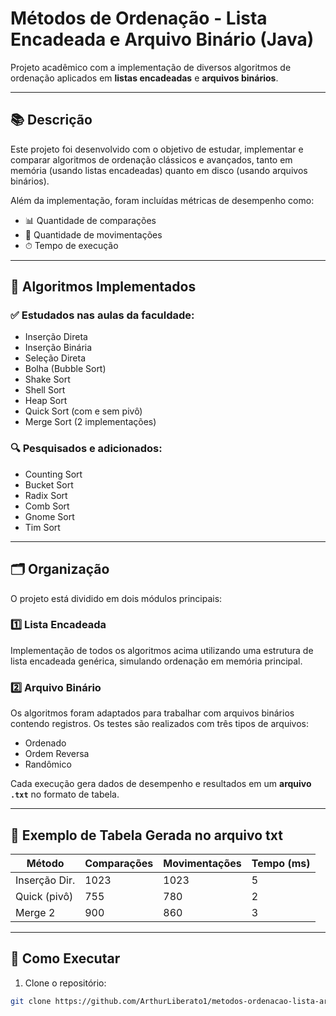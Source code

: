 # Métodos de Ordenação - Lista Encadeada e Arquivo Binário (Java)

Projeto acadêmico com a implementação de diversos algoritmos de ordenação aplicados em **listas encadeadas** e **arquivos binários**.

---

## 📚 Descrição

Este projeto foi desenvolvido com o objetivo de estudar, implementar e comparar algoritmos de ordenação clássicos e avançados, tanto em memória (usando listas encadeadas) quanto em disco (usando arquivos binários).

Além da implementação, foram incluídas métricas de desempenho como:
- 📊 Quantidade de comparações
- 🔁 Quantidade de movimentações
- ⏱ Tempo de execução

---

## 🧠 Algoritmos Implementados

### ✅ Estudados nas aulas da faculdade:
- Inserção Direta
- Inserção Binária
- Seleção Direta
- Bolha (Bubble Sort)
- Shake Sort
- Shell Sort
- Heap Sort
- Quick Sort (com e sem pivô)
- Merge Sort (2 implementações)

### 🔍 Pesquisados e adicionados:
- Counting Sort
- Bucket Sort
- Radix Sort
- Comb Sort
- Gnome Sort
- Tim Sort

---

## 🗂 Organização

O projeto está dividido em dois módulos principais:

### 1️⃣ Lista Encadeada
Implementação de todos os algoritmos acima utilizando uma estrutura de lista encadeada genérica, simulando ordenação em memória principal.

### 2️⃣ Arquivo Binário
Os algoritmos foram adaptados para trabalhar com arquivos binários contendo registros. Os testes são realizados com três tipos de arquivos:
- Ordenado
- Ordem Reversa
- Randômico

Cada execução gera dados de desempenho e resultados em um **arquivo `.txt`** no formato de tabela.

---

## 📄 Exemplo de Tabela Gerada no arquivo txt

| Método        | Comparações | Movimentações | Tempo (ms) |
|---------------|-------------|----------------|-------------|
| Inserção Dir. |      1023   |       1023     |     5       |
| Quick (pivô)  |      755    |       780      |     2       |
| Merge 2       |      900    |       860      |     3       |

---

## 🚀 Como Executar

1. Clone o repositório:
```bash
git clone https://github.com/ArthurLiberato1/metodos-ordenacao-lista-arquivo.git
